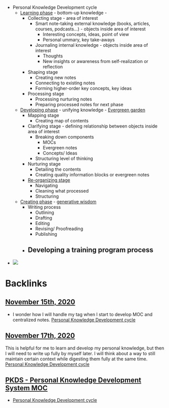 -  Personal Knowledge Development cycle
    - [Learning phase](<Learning phase.md>) - bottom-up knowledge - 
        - Collecting stage - area of interest
            - Smart note-taking external knowledge (books, articles, courses, podcasts...) - objects inside area of interest
                - Interesting concepts, ideas, point of view
                - Personal ummary, key take-aways
            - Journaling internal knowledge - objects inside area of interest
                - Thoughts
                - New insights or awareness from self-realization or reflection
        - Shaping stage
            - Creating new notes
            - Connecting to existing notes
            - Forming higher-order key concepts, key ideas
        - Processing stage
            - Processing nurturing notes
            - Preparing processed notes for next phase
    - [Developing phase](<Developing phase.md>) - unifying knowledge - [Evergreen garden](<Evergreen garden.md>)
        - Mapping stage
            - Creating map of contents
        - Clarifying stage - defining relationship between objects inside area of interest
            - Breaking down components
                - MOCs
                - Evergreen notes
                - Concepts/ Ideas
            - Structuring level of thinking
        - Nurturing stage
            - Detailing the contents
            - Creating quality information blocks or evergreen notes
        - [Re-organizing stage](<Re-organizing stage.md>)
            - Navigating
            - Cleaning what processed
            - Structuring
    - [Creating phase](<Creating phase.md>) - [generative wisdom](<generative wisdom.md>)
        - Writing process
            - Outlining
            - Drafting
            - Editing
            - Revising/ Proofreading
            - Publishing
        - Developing a training program process
            - 
- ![](https://lh3.googleusercontent.com/1L_MmlANS1C1udaKIphivBf_Bab1ZWhKDAAK7CFwnXSfop28seCjTNCqZaUc1_ABXKIO6K5uSUj9tD2M856Kzteh16tjO0rJzRjJEn7pEtXIEm3edepsbfWcmSwWD-5lHHxF2nxTvZyaTZWrfmZZmnC7kVIyl84M7pmJKMFdNZrooNB7f9nhVRb8LgLtFsl0ukS2e0jGssT5TpA5fKOT7xRoQJGNs7wxHEuucVnbmL4ZqMdAtoduG3EJriIcPMOEy4hP5vKAK1GcaThbSz4oUViZ6FiF0QtWiUOBcpX3PTGass-fyvEo6xuSOxX2QAvn_Q9HpsU0MMrXjXaS1lrfyI2IkPywZ6AnMXA1dVE256tFh7g_AXXS6nwfguYJQVaNqiJKtDEL5aiGjQaHMbYY2SIjaU9HhDzJvM4YQn-vR0gtOkXYQPclgpTF6LwiEZLV2PRWhpN2k0EQXKk8mcHnbK-TuSKT4genTRPsos7HMD7razzmhX6WmB3eZsM8cLNSzxERrsmrrPdSNMj9ZTYSMoBP7KJWY7ly_cxki8BxoUXOHhx4KgQYkRg1jwL7IB2S-9BN_n2M2EDtPETAWNLqxgNjTAWOHptX2j8xgg-tCSdSRuLaL2x37BdW3ibZ2lNH3X_b-ZEf77wuC7JUTVwXRJ-7T2LNMDWliIF6itxJoxtmD9pJvTAs3GlyWrvBmA=w687-h915-no?authuser=0)

# Backlinks
## [November 15th, 2020](<November 15th, 2020.md>)
- I wonder how I will handle my tag when I start to develop MOC and centralized notes. [Personal Knowledge Development cycle](<Personal Knowledge Development cycle.md>)

## [November 17th, 2020](<November 17th, 2020.md>)
This is helpful for me to learn and develop my personal knowledge, but then I will need to write up fully by myself later. I will think about a way to still maintain certain context while digesting them fully at the same time. [Personal Knowledge Development cycle](<Personal Knowledge Development cycle.md>)

## [PKDS - Personal Knowledge Development System MOC](<PKDS - Personal Knowledge Development System MOC.md>)
- [Personal Knowledge Development cycle](<Personal Knowledge Development cycle.md>)

